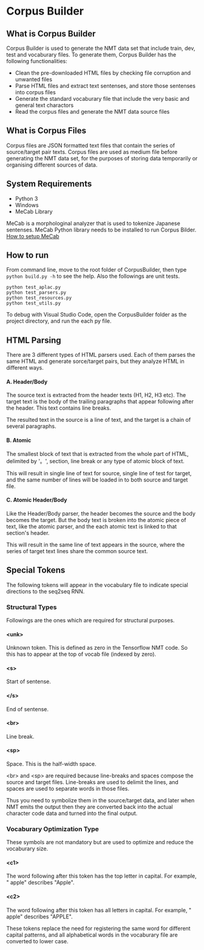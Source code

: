 # Corpus Builder

## What is Corpus Builder
Corpus Builder is used to generate the NMT data set that include train, dev, test and vocaburary files. To generate them, Corpus Builder has the following functionalities:
- Clean the pre-downloaded HTML files by checking file corruption and unwanted files
- Parse HTML files and extract text sentenses, and store those sentenses into corpus files
- Generate the standard vocaburary file that include the very basic and general text charactors
- Read the corpus files and generate the NMT data source files

## What is Corpus Files
Corpus files are JSON formatted text files that contain the series of source/target pair texts. Corpus files are used as medium file before generating the NMT data set, for the purposes of storing data temporarily or organising different sources of data.

## System Requirements
* Python 3
* Windows
* MeCab Library

MeCab is a morphologinal analyzer that is used to tokenize Japanese sentenses. MeCab Python library needs to be installed to run Corpus Bilder.
[How to setup MeCab](CorpusBuilder/README%20Setup%20MeCab.md)

## How to run
From command line, move to the root folder of CorpusBuilder, then type ```python build.py -h``` to see the help.
Also the followings are unit tests.
```
python test_aplac.py
python test_parsers.py
python test_resources.py
python test_utils.py
```

To debug with Visual Studio Code, open the CorpusBuilder folder as the project directory, and run the each py file.

## HTML Parsing
There are 3 different types of HTML parsers used. Each of them parses the same HTML and generate sorce/target pairs, but they analyze HTML in different ways.

#### A. Header/Body
The source text is extracted from the header texts (H1, H2, H3 etc). The target text is the body of the trailing paragraphs that appear following after the header. This text contains line breaks.

The resulted text in the source is a line of text, and the target is a chain of several paragraphs.

#### B. Atomic
The smallest block of text that is extracted from the whole part of HTML, delimited by '。', section, line break or any type of atomic block of text.

This will result in single line of text for source, single line of test for target, and the same number of lines will be loaded in to both source and target file.

#### C. Atomic Header/Body
Like the Header/Body parser, the header becomes the source and the body becomes the target. But the body text is broken into the atomic piece of text, like the atomic parser, and the each atomic text is linked to that section's header.

This will result in the same line of text appears in the source, where the series of target text lines share the common source text.

## Special Tokens
The following tokens will appear in the vocabulary file to indicate special directions to the seq2seq RNN.

### Structural Types
Followings are the ones which are required for structural purposes.

#### \<unk\>
Unknown token. This is defined as zero in the Tensorflow NMT code.
So this has to appear at the top of vocab file (indexed by zero).

#### \<s\>
Start of sentense.

#### \</s\>
End of sentense.

#### \<br\>
Line break.

#### \<sp\>
Space. This is the half-width space.

\<br\> and \<sp\> are required because line-breaks and spaces compose the source and target files. Line-breaks are used to delimit the lines, and spaces are used to separate words in those files.

Thus you need to symbolize them in the source/target data, and later when NMT emits the output then they are converted back into the actual character code data and turned into the final output.

### Vocaburary Optimization Type
These symbols are not mandatory but are used to optimize and reduce the vocaburary size.

#### \<c1\>
The word following after this token has the top letter in capital. For example, "<c1> apple" describes "Apple".

#### \<c2\>
The word following after this token has all letters in capital. For example, "<c2> apple" describes "APPLE".

These tokens replace the need for registering the same word for different capital patterns, and all alphabetical words in the vocaburary file are converted to lower case.

